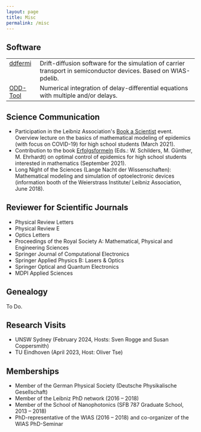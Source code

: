 ```yaml
---
layout: page
title: Misc
permalink: /misc
---
```


<style type="text/css">
	td {
		vertical-align: top;
	}
</style>


## Software

<table>
	<tr>
		<td><a href="http://doi.org/10.20347/WIAS.SOFTWARE.14" target="_blank">ddfermi</a></td>
		<td>Drift-diffusion software for the simulation of carrier transport in semiconductor devices. Based on WIAS-pdelib.</td>
	</tr>
	<tr>
		<td><a href="https://github.com/leoluecken/oddtool/" target="_blank">ODD-Tool</a></td>
		<td>Numerical integration of delay-differential equations with multiple and/or delays.</td>
	</tr>
</table>


## Science Communication

* Participation in the Leibniz Association's [Book a Scientist](https://www.leibniz-gemeinschaft.de/ueber-uns/neues/veranstaltungen/book-a-scientist) event. Overview lecture on the basics of mathematical modeling of epidemics (with focus on COVID-19) for high school students (March 2021).
* Contribution to the book [Erfolgsformeln](https://erfolgsformeln.uni-wuppertal.de/) (Eds.: W. Schilders, M. Günther, M. Ehrhardt) on optimal control of epidemics for high school students interested in mathematics (September 2021).
* Long Night of the Sciences (Lange Nacht der Wissenschaften): Mathematical modeling and simulation of optoelectronic devices (information booth of the Weierstrass Institute/ Leibniz Association, June 2018).

## Reviewer for Scientific Journals

* Physical Review Letters
* Physical Review E
* Optics Letters
* Proceedings of the Royal Society A: Mathematical, Physical and Engineering Sciences
* Springer Journal of Computational Electronics
* Springer Applied Physics B: Lasers & Optics
* Springer Optical and Quantum Electronics
* MDPI Applied Sciences

## Genealogy

To Do.


## Research Visits

* UNSW Sydney (February 2024, Hosts: Sven Rogge and Susan Coppersmith)
* TU Eindhoven (April 2023, Host: Oliver Tse)


## Memberships

* Member of the German Physical Society (Deutsche Physikalische Gesellschaft)
* Member of the Leibniz PhD network (2016 – 2018)
* Member of the School of Nanophotonics (SFB 787 Graduate School, 2013 – 2018)
* PhD-representative of the WIAS (2016 – 2018) and co-organizer of the WIAS PhD-Seminar
